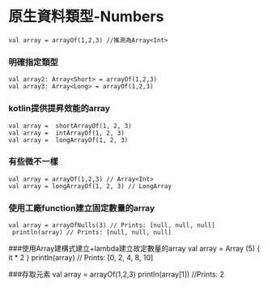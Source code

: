 # 原生資料類型-Numbers
	val array = arrayOf(1,2,3) //推測為Array<Int>
	
### 明確指定類型
	val array2: Array<Short> = arrayOf(1,2,3)
	val array3: Array<Long> = arrayOf(1,2,3)

### kotlin提供提昇效能的array
	val array =  shortArrayOf(1, 2, 3)
	val array =  intArrayOf(1, 2, 3)
	val array =  longArrayOf(1, 2, 3)
	
### 有些微不一樣
	val array = arrayOf(1,2,3) // Array<Int>
	val array = longArrayOf(1, 2, 3) // LongArray

### 使用工廠function建立固定數量的array
	val array = arrayOfNulls(3) // Prints: [null, null, null]
	 println(array) // Prints: [null, null, null]

###使用Array建構式建立+lambda建立故定數量的array
	val array = Array (5) { it * 2 }
	println(array) // Prints: [0, 2, 4, 8, 10]

###存取元素
	val array = arrayOf(1,2,3)
	println(array[1]) //Prints: 2
